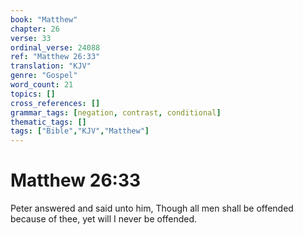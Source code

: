 ```yaml
---
book: "Matthew"
chapter: 26
verse: 33
ordinal_verse: 24088
ref: "Matthew 26:33"
translation: "KJV"
genre: "Gospel"
word_count: 21
topics: []
cross_references: []
grammar_tags: [negation, contrast, conditional]
thematic_tags: []
tags: ["Bible","KJV","Matthew"]
---
```


# Matthew 26:33

Peter answered and said unto him, Though all men shall be offended because of thee, yet will I never be offended.
